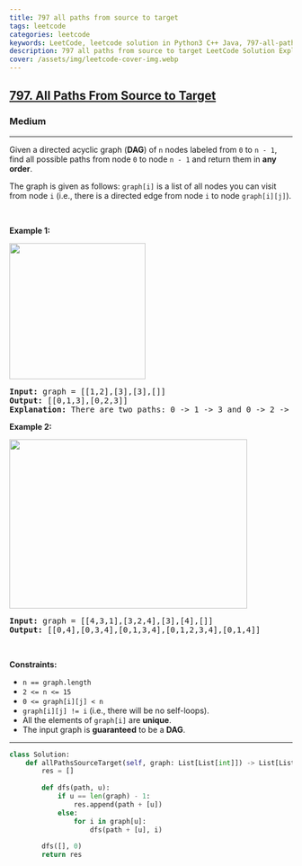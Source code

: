 ```yaml
---
title: 797 all paths from source to target
tags: leetcode
categories: leetcode
keywords: LeetCode, leetcode solution in Python3 C++ Java, 797-all-paths-from-source-to-target solution
description: 797 all paths from source to target LeetCode Solution Explained
cover: /assets/img/leetcode-cover-img.webp
---
```





<h2><a href="https://leetcode.com/problems/all-paths-from-source-to-target/">797. All Paths From Source to Target</a></h2><h3>Medium</h3><hr><div><p>Given a directed acyclic graph (<strong>DAG</strong>) of <code>n</code> nodes labeled from <code>0</code> to <code>n - 1</code>, find all possible paths from node <code>0</code> to node <code>n - 1</code> and return them in <strong>any order</strong>.</p>

<p>The graph is given as follows: <code>graph[i]</code> is a list of all nodes you can visit from node <code>i</code> (i.e., there is a directed edge from node <code>i</code> to node <code>graph[i][j]</code>).</p>

<p>&nbsp;</p>
<p><strong>Example 1:</strong></p>
<img alt="" src="https://assets.leetcode.com/uploads/2020/09/28/all_1.jpg" style="width: 242px; height: 242px;">
<pre><strong>Input:</strong> graph = [[1,2],[3],[3],[]]
<strong>Output:</strong> [[0,1,3],[0,2,3]]
<strong>Explanation:</strong> There are two paths: 0 -&gt; 1 -&gt; 3 and 0 -&gt; 2 -&gt; 3.
</pre>

<p><strong>Example 2:</strong></p>
<img alt="" src="https://assets.leetcode.com/uploads/2020/09/28/all_2.jpg" style="width: 423px; height: 301px;">
<pre><strong>Input:</strong> graph = [[4,3,1],[3,2,4],[3],[4],[]]
<strong>Output:</strong> [[0,4],[0,3,4],[0,1,3,4],[0,1,2,3,4],[0,1,4]]
</pre>

<p>&nbsp;</p>
<p><strong>Constraints:</strong></p>

<ul>
	<li><code>n == graph.length</code></li>
	<li><code>2 &lt;= n &lt;= 15</code></li>
	<li><code>0 &lt;= graph[i][j] &lt; n</code></li>
	<li><code>graph[i][j] != i</code> (i.e., there will be no self-loops).</li>
	<li>All the elements of <code>graph[i]</code> are <strong>unique</strong>.</li>
	<li>The input graph is <strong>guaranteed</strong> to be a <strong>DAG</strong>.</li>
</ul>
</div>

---




```python
class Solution:
    def allPathsSourceTarget(self, graph: List[List[int]]) -> List[List[int]]:
        res = []
        
        def dfs(path, u):
            if u == len(graph) - 1:
                res.append(path + [u])
            else:
                for i in graph[u]:
                    dfs(path + [u], i)
        
        dfs([], 0)
        return res
```
